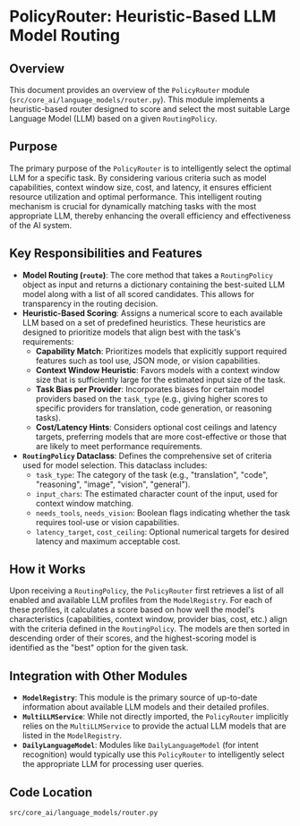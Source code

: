 # PolicyRouter: Heuristic-Based LLM Model Routing

## Overview

This document provides an overview of the `PolicyRouter` module (`src/core_ai/language_models/router.py`). This module implements a heuristic-based router designed to score and select the most suitable Large Language Model (LLM) based on a given `RoutingPolicy`.

## Purpose

The primary purpose of the `PolicyRouter` is to intelligently select the optimal LLM for a specific task. By considering various criteria such as model capabilities, context window size, cost, and latency, it ensures efficient resource utilization and optimal performance. This intelligent routing mechanism is crucial for dynamically matching tasks with the most appropriate LLM, thereby enhancing the overall efficiency and effectiveness of the AI system.

## Key Responsibilities and Features

*   **Model Routing (`route`)**: The core method that takes a `RoutingPolicy` object as input and returns a dictionary containing the best-suited LLM model along with a list of all scored candidates. This allows for transparency in the routing decision.
*   **Heuristic-Based Scoring**: Assigns a numerical score to each available LLM based on a set of predefined heuristics. These heuristics are designed to prioritize models that align best with the task's requirements:
    *   **Capability Match**: Prioritizes models that explicitly support required features such as tool use, JSON mode, or vision capabilities.
    *   **Context Window Heuristic**: Favors models with a context window size that is sufficiently large for the estimated input size of the task.
    *   **Task Bias per Provider**: Incorporates biases for certain model providers based on the `task_type` (e.g., giving higher scores to specific providers for translation, code generation, or reasoning tasks).
    *   **Cost/Latency Hints**: Considers optional cost ceilings and latency targets, preferring models that are more cost-effective or those that are likely to meet performance requirements.
*   **`RoutingPolicy` Dataclass**: Defines the comprehensive set of criteria used for model selection. This dataclass includes:
    *   `task_type`: The category of the task (e.g., "translation", "code", "reasoning", "image", "vision", "general").
    *   `input_chars`: The estimated character count of the input, used for context window matching.
    *   `needs_tools`, `needs_vision`: Boolean flags indicating whether the task requires tool-use or vision capabilities.
    *   `latency_target`, `cost_ceiling`: Optional numerical targets for desired latency and maximum acceptable cost.

## How it Works

Upon receiving a `RoutingPolicy`, the `PolicyRouter` first retrieves a list of all enabled and available LLM profiles from the `ModelRegistry`. For each of these profiles, it calculates a score based on how well the model's characteristics (capabilities, context window, provider bias, cost, etc.) align with the criteria defined in the `RoutingPolicy`. The models are then sorted in descending order of their scores, and the highest-scoring model is identified as the "best" option for the given task.

## Integration with Other Modules

*   **`ModelRegistry`**: This module is the primary source of up-to-date information about available LLM models and their detailed profiles.
*   **`MultiLLMService`**: While not directly imported, the `PolicyRouter` implicitly relies on the `MultiLLMService` to provide the actual LLM models that are listed in the `ModelRegistry`.
*   **`DailyLanguageModel`**: Modules like `DailyLanguageModel` (for intent recognition) would typically use this `PolicyRouter` to intelligently select the appropriate LLM for processing user queries.

## Code Location

`src/core_ai/language_models/router.py`